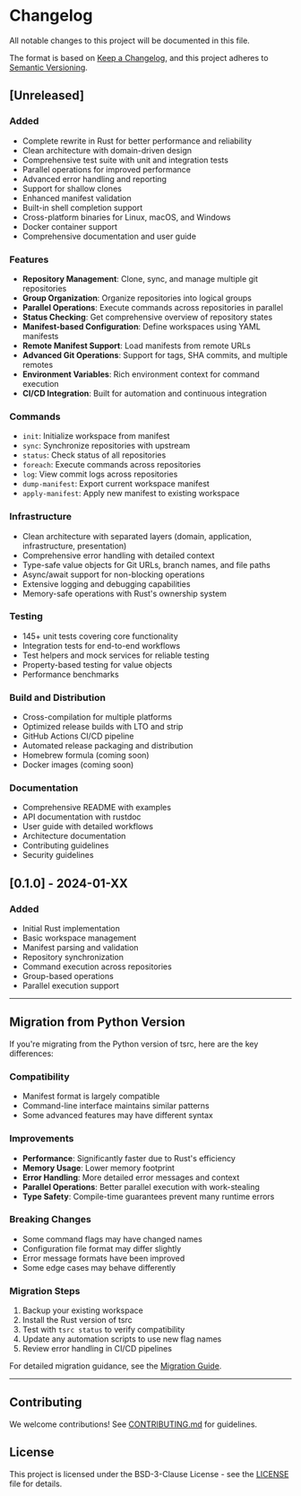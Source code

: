 # Changelog

All notable changes to this project will be documented in this file.

The format is based on [Keep a Changelog](https://keepachangelog.com/en/1.0.0/),
and this project adheres to [Semantic Versioning](https://semver.org/spec/v2.0.0.html).

## [Unreleased]

### Added
- Complete rewrite in Rust for better performance and reliability
- Clean architecture with domain-driven design
- Comprehensive test suite with unit and integration tests
- Parallel operations for improved performance
- Advanced error handling and reporting
- Support for shallow clones
- Enhanced manifest validation
- Built-in shell completion support
- Cross-platform binaries for Linux, macOS, and Windows
- Docker container support
- Comprehensive documentation and user guide

### Features
- **Repository Management**: Clone, sync, and manage multiple git repositories
- **Group Organization**: Organize repositories into logical groups
- **Parallel Operations**: Execute commands across repositories in parallel
- **Status Checking**: Get comprehensive overview of repository states
- **Manifest-based Configuration**: Define workspaces using YAML manifests
- **Remote Manifest Support**: Load manifests from remote URLs
- **Advanced Git Operations**: Support for tags, SHA commits, and multiple remotes
- **Environment Variables**: Rich environment context for command execution
- **CI/CD Integration**: Built for automation and continuous integration

### Commands
- `init`: Initialize workspace from manifest
- `sync`: Synchronize repositories with upstream
- `status`: Check status of all repositories
- `foreach`: Execute commands across repositories
- `log`: View commit logs across repositories
- `dump-manifest`: Export current workspace manifest
- `apply-manifest`: Apply new manifest to existing workspace

### Infrastructure
- Clean architecture with separated layers (domain, application, infrastructure, presentation)
- Comprehensive error handling with detailed context
- Type-safe value objects for Git URLs, branch names, and file paths
- Async/await support for non-blocking operations
- Extensive logging and debugging capabilities
- Memory-safe operations with Rust's ownership system

### Testing
- 145+ unit tests covering core functionality
- Integration tests for end-to-end workflows
- Test helpers and mock services for reliable testing
- Property-based testing for value objects
- Performance benchmarks

### Build and Distribution
- Cross-compilation for multiple platforms
- Optimized release builds with LTO and strip
- GitHub Actions CI/CD pipeline
- Automated release packaging and distribution
- Homebrew formula (coming soon)
- Docker images (coming soon)

### Documentation
- Comprehensive README with examples
- API documentation with rustdoc
- User guide with detailed workflows
- Architecture documentation
- Contributing guidelines
- Security guidelines

## [0.1.0] - 2024-01-XX

### Added
- Initial Rust implementation
- Basic workspace management
- Manifest parsing and validation
- Repository synchronization
- Command execution across repositories
- Group-based operations
- Parallel execution support

---

## Migration from Python Version

If you're migrating from the Python version of tsrc, here are the key differences:

### Compatibility
- Manifest format is largely compatible
- Command-line interface maintains similar patterns
- Some advanced features may have different syntax

### Improvements
- **Performance**: Significantly faster due to Rust's efficiency
- **Memory Usage**: Lower memory footprint
- **Error Handling**: More detailed error messages and context
- **Parallel Operations**: Better parallel execution with work-stealing
- **Type Safety**: Compile-time guarantees prevent many runtime errors

### Breaking Changes
- Some command flags may have changed names
- Configuration file format may differ slightly
- Error message formats have been improved
- Some edge cases may behave differently

### Migration Steps
1. Backup your existing workspace
2. Install the Rust version of tsrc
3. Test with `tsrc status` to verify compatibility
4. Update any automation scripts to use new flag names
5. Review error handling in CI/CD pipelines

For detailed migration guidance, see the [Migration Guide](MIGRATION.md).

---

## Contributing

We welcome contributions! See [CONTRIBUTING.md](CONTRIBUTING.md) for guidelines.

## License

This project is licensed under the BSD-3-Clause License - see the [LICENSE](LICENSE) file for details.